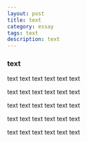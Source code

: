 ```yaml
---
layout: post
title: text
category: essay
tags: text
description: text
---
```


### text
text   text  text
text   text  text



text   text  text
text   text  text


 
  

text   text  text
text   text  text


text   text  text
text   text  text



text   text  text
text   text  text

